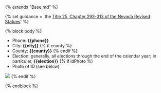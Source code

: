 {% extends "Base.md" %}

{% set guidance = 'the [Title 25, Chapter 293-313 of the Nevada Revised Statues](https://www.leg.state.nv.us/NRS/NRS-293.html)' %}

{% block body %}
- Phone: **{{phone}}**
- City: **{{city}}**
{% if county %}
- County: **{{county}}**
{% endif %}
- Election: generally, all elections through the end of the calendar year; in particular, **{{election}}**
{% if idPhoto %}
- Photo of ID (see below)
<img src='{{idPhoto}}'/>
{% endif %}

{% endblock %}
